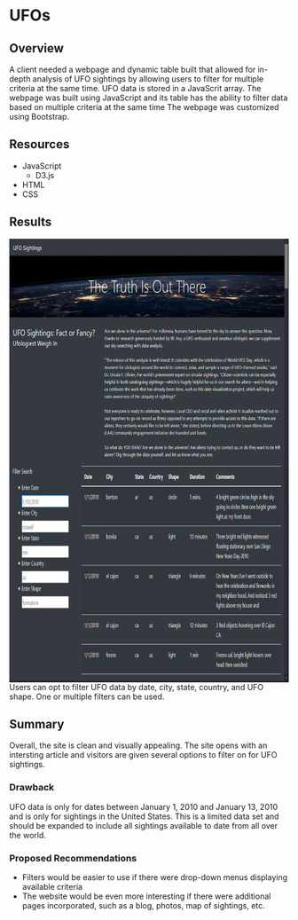 # UFOs
## Overview
A client needed a webpage and dynamic table built that allowed for in-depth analysis of UFO sightings by allowing users to filter for multiple criteria at the same time.  UFO data is stored in a JavaScrit array.  The webpage was built using JavaScript and its table has the ability to filter data based on multiple criteria at the same time  The webpage was customized using Bootstrap.


## Resources
- JavaScript
    - D3.js
- HTML
- CSS


## Results

<img align="right" width="600" height="400" src="https://github.com/acfthomson/UFOs/blob/main/UFO_Sightings.PNG">

<img align="right" width="600" height="400" src="https://github.com/acfthomson/UFOs/blob/main/UFO_Filter.PNG">

Users can opt to filter UFO data by date, city, state, country, and UFO shape.  One or multiple filters can be used.


## Summary
Overall, the site is clean and visually appealing.  The site opens with an intersting article and visitors are given several options to filter on for UFO sightings.

### Drawback
UFO data is only for dates between January 1, 2010 and January 13, 2010 and is only for sightings in the United States.  This is a limited data set and should be expanded to include all sightings available to date from all over the world.

### Proposed Recommendations
- Filters would be easier to use if there were drop-down menus displaying available criteria
- The website would be even more interesting if there were additional pages incorporated, such as a blog, photos, map of sightings, etc.

